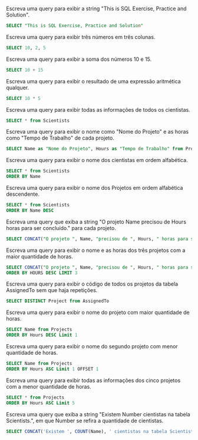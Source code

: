 Escreva uma query para exibir a string "This is SQL Exercise, Practice and Solution".

```sql
SELECT "This is SQL Exercise, Practice and Solution"
```

Escreva uma query para exibir três números em três colunas.

```sql
SELECT 10, 2, 5
```

Escreva uma query para exibir a soma dos números 10 e 15.

```sql
SELECT 10 + 15 
```

Escreva uma query para exibir o resultado de uma expressão aritmética qualquer.

```sql
SELECT 10 * 5
```

Escreva uma query para exibir todas as informações de todos os cientistas.

```sql
SELECT * from Scientists
```

Escreva uma query para exibir o nome como "Nome do Projeto" e as horas como "Tempo de Trabalho" de cada projeto.

```sql
SELECT Name as "Nome do Projeto", Hours as "Tempo de Trabalho" from Projects
```

Escreva uma query para exibir o nome dos cientistas em ordem alfabética.

```sql
SELECT * from Scientists
ORDER BY Name
```

Escreva uma query para exibir o nome dos Projetos em ordem alfabética descendente.

```sql
SELECT * from Scientists
ORDER BY Name DESC
```

Escreva uma query que exiba a string "O projeto Name precisou de Hours horas para ser concluído." para cada projeto.

```sql
SELECT CONCAT("O projeto ", Name, "precisou de ", Hours, " horas para ser concluído") from Projects
```

Escreva uma query para exibir o nome e as horas dos três projetos com a maior quantidade de horas.

```sql
SELECT CONCAT("O projeto ", Name, "precisou de ", Hours, " horas para ser concluído") from Projects
ORDER BY HOURS DESC LIMIT 3
```

Escreva uma query para exibir o código de todos os projetos da tabela AssignedTo sem que haja repetições.

```sql
SELECT DISTINCT Project from AssignedTo
```

Escreva uma query para exibir o nome do projeto com maior quantidade de horas.

```sql
SELECT Name from Projects
ORDER BY Hours DESC Limit 1 
```

Escreva uma query para exibir o nome do segundo projeto com menor quantidade de horas.

```sql
SELECT Name from Projects
ORDER BY Hours ASC Limit 1 OFFSET 1
```

Escreva uma query para exibir todas as informações dos cinco projetos com a menor quantidade de horas.

```sql
SELECT * from Projects
ORDER BY Hours ASC Limit 5
```

Escreva uma query que exiba a string "Existem Number cientistas na tabela Scientists.", em que Number se refira a quantidade de cientistas.

```sql
SELECT CONCAT('Existem ', COUNT(Name), ' cientistas na tabela Scientists.') from Scientists
```

